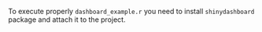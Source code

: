 To execute properly ``dashboard_example.r`` you need to install ``shinydashboard`` package and attach it to the project.
